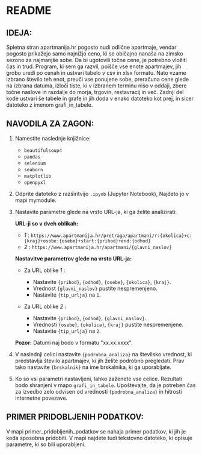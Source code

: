 # README

## IDEJA:
Spletna stran apartmanija.hr pogosto nudi odlične apartmaje, vendar pogosto prikažejo samo najnižjo ceno, ki se običajno nanaša na zimsko sezono za najmanjše sobe. Da bi ugotovili točne cene, je potrebno vložiti čas in trud. Program, ki sem ga razvil, poišče vse enote apartmajev, jih grobo uredi po cenah in ustvari tabelo v csv in xlsx formatu. Nato vzame izbrano število teh enot, preuči vse ponujene sobe, preračuna cene glede na izbrana datuma, izloči tiste, ki v izbranem terminu niso v oddaji, zbere točne naslove in razdalje do morja, trgovin, restavracij in več. Zadnji del kode ustvari še tabele in grafe in jih doda v enako datoteko kot prej, in sicer datoteko z imenom grafi_in_tabele.


## NAVODILA ZA ZAGON:
1. Namestite naslednje knjižnice:
   - `beautifulsoup4`
   - `pandas`
   - `selenium`
   - `seaborn`
   - `matplotlib`
   - `openpyxl`
   
2. Odprite datoteko z razširitvijo `.ipynb` (Jupyter Notebook), Najdeto jo v mapi mymodule.

3. Nastavite parametre glede na vrsto URL-ja, ki ga želite analizirati:

   **URL-ji so v dveh oblikah:**
   - _1_ : `https://www.apartmanija.hr/pretraga/apartmani/r:{okolica}+c:{kraj}+osobe:{osebe}+start:{prihod}+end:{odhod}`
   - _2_ : `https://www.apartmanija.hr/apartmani/{glavni_naslov}`

   **Nastavitve parametrov glede na vrsto URL-ja:**
   - Za URL oblike _1_ :
     - Nastavite `{prihod}`, `{odhod}`, `{osebe}`, `{okolica}`, `{kraj}`.
     - Vrednost `{glavni_naslov}` pustite nespremenjeno.
     - Nastavite `{tip_urlja}` na `1`.

   - Za URL oblike _2_ :
     - Nastavite `{prihod}`, `{odhod}`, `{glavni_naslov}`.
     - Vrednosti `{osebe}`, `{okolica}`, `{kraj}` pustite nespremenjene.
     - Nastavite `{tip_urlja}` na `2`.
     

   **Pozor:** Datumi naj bodo v formatu "xx.xx.xxxx".

4. V naslednji celici nastavite `{podrobna_analiza}` na številsko vrednost, ki predstavlja število apartmajev, ki jih želite podrobno pregledati. Prav tako nastavite `{brskalnik}` na ime brskalnika, ki ga uporabljate.

5. Ko so vsi parametri nastavljeni, lahko zaženete vse celice. Rezultati bodo shranjeni v mapo `grafi_in_tabele`. Upoštevajte, da je potreben čas za izvedbo zelo odvisen od vrednosti `{podrobna_analiza}` in hitrosti internetne povezave.

## PRIMER PRIDOBLJENIH PODATKOV:
V mapi primer_pridobljenih_podatkov se nahaja primer podatkov, ki jih je koda sposobna pridobiti. V mapi najdete tudi tekstovno datoteko, ki opisuje parametre, ki so bili uporabljeni.
